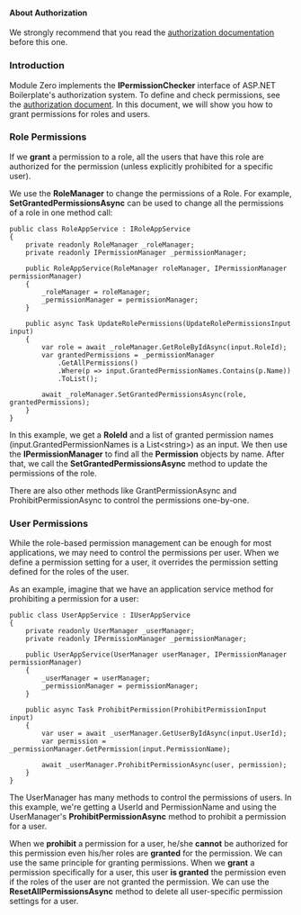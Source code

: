 #### About Authorization

We strongly recommend that you read the [authorization
documentation](/Pages/Documents/Authorization) before this one.

### Introduction

Module Zero implements the **IPermissionChecker** interface of ASP.NET
Boilerplate's authorization system. To define and check permissions,
see the [authorization document](/Pages/Documents/Authorization). In
this document, we will show you how to grant permissions for roles and users.

### Role Permissions

If we **grant** a permission to a role, all the users that have this role are
authorized for the permission (unless explicitly prohibited for a
specific user).

We use the **RoleManager** to change the permissions of a Role. For example,
**SetGrantedPermissionsAsync** can be used to change all the permissions of
a role in one method call:

    public class RoleAppService : IRoleAppService
    {
        private readonly RoleManager _roleManager;
        private readonly IPermissionManager _permissionManager;

        public RoleAppService(RoleManager roleManager, IPermissionManager permissionManager)
        {
            _roleManager = roleManager;
            _permissionManager = permissionManager;
        }

        public async Task UpdateRolePermissions(UpdateRolePermissionsInput input)
        {
            var role = await _roleManager.GetRoleByIdAsync(input.RoleId);
            var grantedPermissions = _permissionManager
                .GetAllPermissions()
                .Where(p => input.GrantedPermissionNames.Contains(p.Name))
                .ToList();

            await _roleManager.SetGrantedPermissionsAsync(role, grantedPermissions);
        }
    }

In this example, we get a **RoleId** and a list of granted permission
names (input.GrantedPermissionNames is a List&lt;string&gt;) as an input.
We then use the **IPermissionManager** to find all the **Permission** objects by
name. After that, we call the **SetGrantedPermissionsAsync** method to update
the permissions of the role.

There are also other methods like GrantPermissionAsync and
ProhibitPermissionAsync to control the permissions one-by-one.

### User Permissions

While the role-based permission management can be enough for most
applications, we may need to control the permissions per user. When we
define a permission setting for a user, it overrides the permission setting
defined for the roles of the user.

As an example, imagine that we have an application service method for prohibiting a
permission for a user:

    public class UserAppService : IUserAppService
    {
        private readonly UserManager _userManager;
        private readonly IPermissionManager _permissionManager;

        public UserAppService(UserManager userManager, IPermissionManager permissionManager)
        {
            _userManager = userManager;
            _permissionManager = permissionManager;
        }

        public async Task ProhibitPermission(ProhibitPermissionInput input)
        {
            var user = await _userManager.GetUserByIdAsync(input.UserId);
            var permission = _permissionManager.GetPermission(input.PermissionName);

            await _userManager.ProhibitPermissionAsync(user, permission);
        }
    }

The UserManager has many methods to control the permissions of users. In this
example, we're getting a UserId and PermissionName and using the
UserManager's **ProhibitPermissionAsync** method to prohibit a
permission for a user.

When we **prohibit** a permission for a user, he/she **cannot** be
authorized for this permission even his/her roles are **granted** for
the permission. We can use the same principle for granting permissions. When we
**grant** a permission specifically for a user, this user **is granted**
the permission even if the roles of the user are not granted the
permission. We can use the **ResetAllPermissionsAsync** method to delete
all user-specific permission settings for a user.
